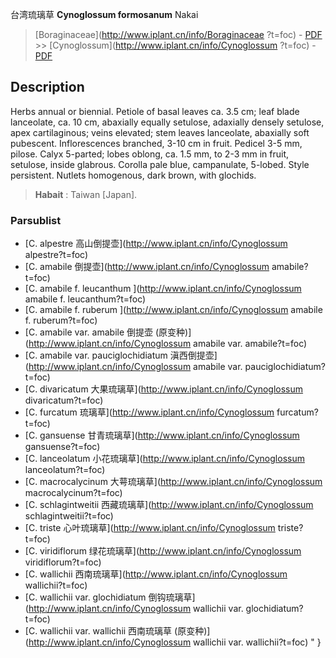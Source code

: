 台湾琉璃草 **Cynoglossum formosanum** Nakai

> [Boraginaceae](http://www.iplant.cn/info/Boraginaceae ?t=foc) - [PDF](http://iplant.cn/foc/pdf/Boraginaceae.pdf) >> [Cynoglossum](http://www.iplant.cn/info/Cynoglossum ?t=foc) - [PDF](http://www.iplant.cn/foc/pdf/Cynoglossum.pdf)

## Description

Herbs annual or biennial. Petiole of basal leaves ca. 3.5 cm; leaf blade lanceolate, ca. 10 cm, abaxially equally setulose, adaxially densely setulose, apex cartilaginous; veins elevated; stem leaves lanceolate, abaxially soft pubescent. Inflorescences branched, 3-10 cm in fruit. Pedicel 3-5 mm, pilose. Calyx 5-parted; lobes oblong, ca. 1.5 mm, to 2-3 mm in fruit, setulose, inside glabrous. Corolla pale blue, campanulate, 5-lobed. Style persistent. Nutlets homogenous, dark brown, with glochids.
> **Habait** : 
> Taiwan [Japan].

### Parsublist

* [C.  alpestre  高山倒提壶](http://www.iplant.cn/info/Cynoglossum alpestre?t=foc)
* [C.  amabile  倒提壶](http://www.iplant.cn/info/Cynoglossum amabile?t=foc)
* [C.  amabile f. leucanthum  ](http://www.iplant.cn/info/Cynoglossum amabile f. leucanthum?t=foc)
* [C.  amabile f. ruberum  ](http://www.iplant.cn/info/Cynoglossum amabile f. ruberum?t=foc)
* [C.  amabile var. amabile  倒提壶 (原变种)](http://www.iplant.cn/info/Cynoglossum amabile var. amabile?t=foc)
* [C.  amabile var. pauciglochidiatum  滇西倒提壶](http://www.iplant.cn/info/Cynoglossum amabile var. pauciglochidiatum?t=foc)
* [C.  divaricatum  大果琉璃草](http://www.iplant.cn/info/Cynoglossum divaricatum?t=foc)
* [C.  furcatum  琉璃草](http://www.iplant.cn/info/Cynoglossum furcatum?t=foc)
* [C.  gansuense  甘青琉璃草](http://www.iplant.cn/info/Cynoglossum gansuense?t=foc)
* [C.  lanceolatum  小花琉璃草](http://www.iplant.cn/info/Cynoglossum lanceolatum?t=foc)
* [C.  macrocalycinum  大萼琉璃草](http://www.iplant.cn/info/Cynoglossum macrocalycinum?t=foc)
* [C.  schlagintweitii  西藏琉璃草](http://www.iplant.cn/info/Cynoglossum schlagintweitii?t=foc)
* [C.  triste  心叶琉璃草](http://www.iplant.cn/info/Cynoglossum triste?t=foc)
* [C.  viridiflorum  绿花琉璃草](http://www.iplant.cn/info/Cynoglossum viridiflorum?t=foc)
* [C.  wallichii  西南琉璃草](http://www.iplant.cn/info/Cynoglossum wallichii?t=foc)
* [C.  wallichii var. glochidiatum  倒钩琉璃草](http://www.iplant.cn/info/Cynoglossum wallichii var. glochidiatum?t=foc)
* [C.  wallichii var. wallichii  西南琉璃草 (原变种)](http://www.iplant.cn/info/Cynoglossum wallichii var. wallichii?t=foc)
"
}